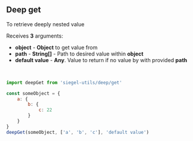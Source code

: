 ## Deep get

To retrieve deeply nested value

Receives **3** arguments:
- **object** - **Object** to get value from
- **path** - **String[]** - Path to desired value within **object**
- **default value** - **Any**. Value to return if no value by with provided **path**

<br />

```js
import deepGet from 'siegel-utils/deep/get'

const someObject = {
    a: {
        b: {
            c: 22
        }
    }
}
deepGet(someObject, ['a', 'b', 'c'], 'default value')